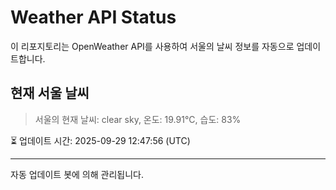 
# Weather API Status

이 리포지토리는 OpenWeather API를 사용하여 서울의 날씨 정보를 자동으로 업데이트합니다.

## 현재 서울 날씨
> 서울의 현재 날씨: clear sky, 온도: 19.91°C, 습도: 83%

⏳ 업데이트 시간: 2025-09-29 12:47:56 (UTC)

---
자동 업데이트 봇에 의해 관리됩니다.
